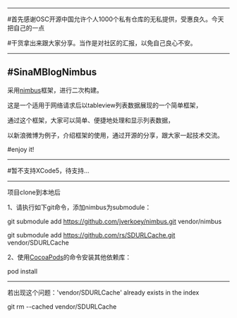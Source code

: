 --------------

#首先感谢OSC开源中国允许个人1000个私有仓库的无私提供，受惠良久。今天把自己的一点

#干货拿出来跟大家分享。当作是对社区的汇报，以免自己良心不安。

--------------

#SinaMBlogNimbus
--------------

采用[nimbus](https://github.com/jverkoey/nimbus)框架，进行二次构建。

这是一个适用于网络请求后以tableview列表数据展现的一个简单框架，

通过这个框架，大家可以简单、便捷地处理和显示列表数据，

以新浪微博为例子，介绍框架的使用，通过开源的分享，跟大家一起技术交流。

#enjoy it!

--------------

#暂不支持XCode5，待支持...

--------------
项目clone到本地后

1、请执行如下git命令，添加nimbus为submodule：

   git submodule add https://github.com/jverkoey/nimbus.git vendor/nimbus

   git submodule add https://github.com/rs/SDURLCache.git vendor/SDURLCache

2、使用[CocoaPods](http://cocoapods.org)的命令安装其他依赖库：
   
   pod install

--------------
若出现这个问题：'vendor/SDURLCache' already exists in the index

git rm --cached vendor/SDURLCache